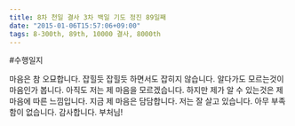 ```yaml
---
title: 8차 천일 결사 3차 백일 기도 정진 89일째
date: "2015-01-06T15:57:06+09:00"
tags: 8-300th, 89th, 10000 결사, 8000th
---
```


#수행일지

마음은 참 오묘합니다. 잡힐듯 잡힐듯 하면서도 잡히지 않습니다. 알다가도 모르는것이 마음인가 봅니다. 아직도 저는 제 마음을 모르겠습니다. 하지만 제가 알 수 있는것은 제 마음에 따른 느낌입니다. 지금 제 마음은 담담합니다. 저는 잘 살고 있습니다. 아무 부족함이 없습니다. 감사합니다. 부처님!

